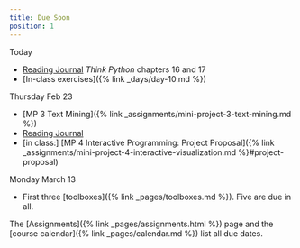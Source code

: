 ```yaml
---
title: Due Soon
position: 1
---
```


Today
* [Reading Journal](https://github.com/sd17spring/ReadingJournal) _Think Python_ chapters 16 and 17
* [In-class exercises]({% link _days/day-10.md %})

Thursday Feb 23
* [MP 3 Text Mining]({% link _assignments/mini-project-3-text-mining.md %})
* [Reading Journal](https://github.com/sd17spring/ReadingJournal)
* [in class:] [MP 4 Interactive Programming: Project Proposal]({% link _assignments/mini-project-4-interactive-visualization.md %}#project-proposal)

Monday March 13
* First three [toolboxes]({% link _pages/toolboxes.md %}). Five are due in all.

The [Assignments]({% link _pages/assignments.html %}) page and the [course calendar]({% link _pages/calendar.md %}) list all due dates.
